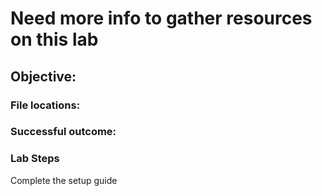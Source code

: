 # Need more info to gather resources on this lab

## Objective:


### File locations:

### Successful outcome:

### Lab Steps

Complete the setup guide
